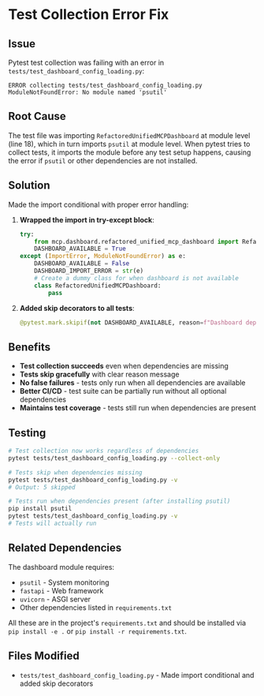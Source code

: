 # Test Collection Error Fix

## Issue

Pytest test collection was failing with an error in `tests/test_dashboard_config_loading.py`:

```
ERROR collecting tests/test_dashboard_config_loading.py
ModuleNotFoundError: No module named 'psutil'
```

## Root Cause

The test file was importing `RefactoredUnifiedMCPDashboard` at module level (line 18), which in turn imports `psutil` at module level. When pytest tries to collect tests, it imports the module before any test setup happens, causing the error if `psutil` or other dependencies are not installed.

## Solution

Made the import conditional with proper error handling:

1. **Wrapped the import in try-except block**:
   ```python
   try:
       from mcp.dashboard.refactored_unified_mcp_dashboard import RefactoredUnifiedMCPDashboard
       DASHBOARD_AVAILABLE = True
   except (ImportError, ModuleNotFoundError) as e:
       DASHBOARD_AVAILABLE = False
       DASHBOARD_IMPORT_ERROR = str(e)
       # Create a dummy class for when dashboard is not available
       class RefactoredUnifiedMCPDashboard:
           pass
   ```

2. **Added skip decorators to all tests**:
   ```python
   @pytest.mark.skipif(not DASHBOARD_AVAILABLE, reason=f"Dashboard dependencies not available: {DASHBOARD_IMPORT_ERROR}")
   ```

## Benefits

- **Test collection succeeds** even when dependencies are missing
- **Tests skip gracefully** with clear reason message
- **No false failures** - tests only run when all dependencies are available
- **Better CI/CD** - test suite can be partially run without all optional dependencies
- **Maintains test coverage** - tests still run when dependencies are present

## Testing

```bash
# Test collection now works regardless of dependencies
pytest tests/test_dashboard_config_loading.py --collect-only

# Tests skip when dependencies missing
pytest tests/test_dashboard_config_loading.py -v
# Output: 5 skipped

# Tests run when dependencies present (after installing psutil)
pip install psutil
pytest tests/test_dashboard_config_loading.py -v
# Tests will actually run
```

## Related Dependencies

The dashboard module requires:
- `psutil` - System monitoring
- `fastapi` - Web framework
- `uvicorn` - ASGI server
- Other dependencies listed in `requirements.txt`

All these are in the project's `requirements.txt` and should be installed via `pip install -e .` or `pip install -r requirements.txt`.

## Files Modified

- `tests/test_dashboard_config_loading.py` - Made import conditional and added skip decorators

